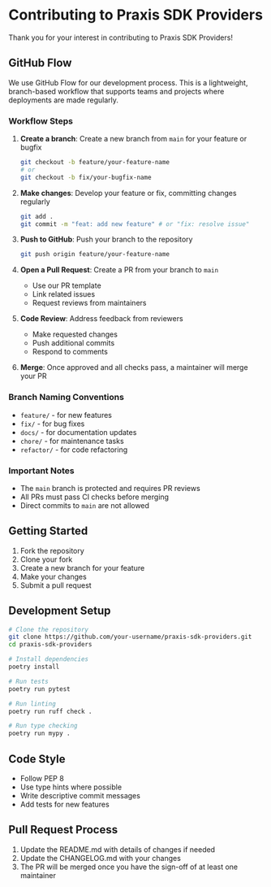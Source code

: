 # Contributing to Praxis SDK Providers

Thank you for your interest in contributing to Praxis SDK Providers!

## GitHub Flow

We use GitHub Flow for our development process. This is a lightweight, branch-based workflow that supports teams and projects where deployments are made regularly.

### Workflow Steps

1. **Create a branch**: Create a new branch from `main` for your feature or bugfix
   ```bash
   git checkout -b feature/your-feature-name
   # or
   git checkout -b fix/your-bugfix-name
   ```

2. **Make changes**: Develop your feature or fix, committing changes regularly
   ```bash
   git add .
   git commit -m "feat: add new feature" # or "fix: resolve issue"
   ```

3. **Push to GitHub**: Push your branch to the repository
   ```bash
   git push origin feature/your-feature-name
   ```

4. **Open a Pull Request**: Create a PR from your branch to `main`
   - Use our PR template
   - Link related issues
   - Request reviews from maintainers

5. **Code Review**: Address feedback from reviewers
   - Make requested changes
   - Push additional commits
   - Respond to comments

6. **Merge**: Once approved and all checks pass, a maintainer will merge your PR

### Branch Naming Conventions

- `feature/` - for new features
- `fix/` - for bug fixes
- `docs/` - for documentation updates
- `chore/` - for maintenance tasks
- `refactor/` - for code refactoring

### Important Notes

- The `main` branch is protected and requires PR reviews
- All PRs must pass CI checks before merging
- Direct commits to `main` are not allowed

## Getting Started

1. Fork the repository
2. Clone your fork
3. Create a new branch for your feature
4. Make your changes
5. Submit a pull request

## Development Setup

```bash
# Clone the repository
git clone https://github.com/your-username/praxis-sdk-providers.git
cd praxis-sdk-providers

# Install dependencies
poetry install

# Run tests
poetry run pytest

# Run linting
poetry run ruff check .

# Run type checking
poetry run mypy .
```

## Code Style

- Follow PEP 8
- Use type hints where possible
- Write descriptive commit messages
- Add tests for new features

## Pull Request Process

1. Update the README.md with details of changes if needed
2. Update the CHANGELOG.md with your changes
3. The PR will be merged once you have the sign-off of at least one maintainer
